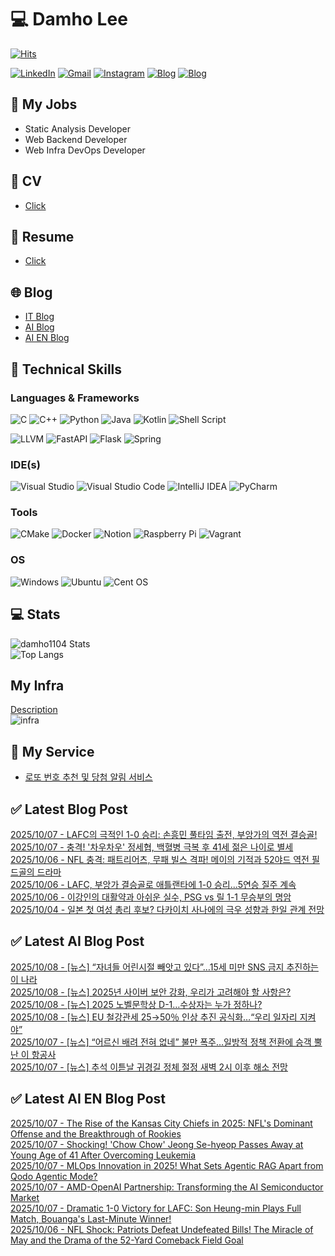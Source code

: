 
# 💻 Damho Lee

[![Hits](https://hits.seeyoufarm.com/api/count/incr/badge.svg?url=https%3A%2F%2Fgithub.com%2Fdamho1104&count_bg=%233D9CC8&title_bg=%23555555&icon=&icon_color=%23E7E7E7&title=hits&edge_flat=false)](https://hits.seeyoufarm.com)  

[![LinkedIn](https://img.shields.io/badge/Linkedin-%230077B5.svg?style=flat&logo=linkedin&logoColor=white)](https://www.linkedin.com/in/damho1104/)
[![Gmail](https://img.shields.io/badge/Gmail-D14836?style=flat&logo=gmail&logoColor=white)](mailto:damho1104@gmail.com)
[![Instagram](https://img.shields.io/badge/Instargram-%23E4405F.svg?style=flat&logo=Instagram&logoColor=white)](https://www.instagram.com/damho1104/)
[![Blog](https://img.shields.io/badge/Blog-%23000000.svg?style=flat&logo=Tistory&logoColor=white)](https://dmomo.co.kr/)
[![Blog](https://img.shields.io/badge/Blog-%23000000.svg?style=flat&logo=WordPress&logoColor=white)](https://blog.ai.dmomo.co.kr/)

## 📃 My Jobs
- Static Analysis Developer
- Web Backend Developer
- Web Infra DevOps Developer

## 📰 CV
- [Click](https://resume.dmomo.net/damho.lee/resume)  

## 📘 Resume
- [Click](https://damho1104.notion.site/8af3191b9815406d95708d9a0cea5a9e)  

## 🌐 Blog
- [IT Blog](https://dmomo.co.kr/)
- [AI Blog](https://blog.ai.dmomo.co.kr/)
- [AI EN Blog](https://ai.trend.dmomo.co.kr/)

## 💪 Technical Skills
### Languages & Frameworks
![C](https://img.shields.io/badge/c-%2300599C.svg?style=flat&logo=c&logoColor=white)
![C++](https://img.shields.io/badge/c++-%2300599C.svg?style=flat&logo=c%2B%2B&logoColor=white)
![Python](https://img.shields.io/badge/Python-3776AB.svg?&style=flat&logo=Python&logoColor=white)
![Java](https://img.shields.io/badge/java-%23ED8B00.svg?style=flat&logo=openjdk&logoColor=white)
![Kotlin](https://img.shields.io/badge/Kotlin-%237F52FF.svg?style=flat&logo=Kotlin&logoColor=white)
![Shell Script](https://img.shields.io/badge/Shell_script-%23121011.svg?style=flat&logo=gnu-bash&logoColor=white)  
  
![LLVM](https://img.shields.io/badge/LLVM/Clang-000B1D.svg?&style=flat&logo=LLVM&logoColor=white)
![FastAPI](https://img.shields.io/badge/FastAPI-005571?style=flat&logo=fastapi)
![Flask](https://img.shields.io/badge/Flask-%23000.svg?style=flat&logo=flask&logoColor=white)
![Spring](https://img.shields.io/badge/Springboot-%236DB33F.svg?style=flat&logo=spring&logoColor=white)
  
  
### IDE(s)
![Visual Studio](https://img.shields.io/badge/Visual%20Studio-5C2D91.svg?style=flat&logo=visual-studio&logoColor=white) 
![Visual Studio Code](https://img.shields.io/badge/Visual%20Studio%20Code-0078d7.svg?style=flat&logo=visual-studio-code&logoColor=white)
![IntelliJ IDEA](https://img.shields.io/badge/IntelliJIDEA-000000.svg?style=flat&logo=intellij-idea&logoColor=white) 
![PyCharm](https://img.shields.io/badge/PyCharm-143?style=flat&logo=pycharm&logoColor=black&color=black&labelColor=green) 


### Tools
![CMake](https://img.shields.io/badge/CMake-%23008FBA.svg?style=flat&logo=cmake&logoColor=white)
![Docker](https://img.shields.io/badge/docker-%230db7ed.svg?style=flat&logo=docker&logoColor=white)
![Notion](https://img.shields.io/badge/Notion-%23000000.svg?style=flat&logo=notion&logoColor=white)
![Raspberry Pi](https://img.shields.io/badge/-RaspberryPi-C51A4A?style=flat&logo=Raspberry-Pi)
![Vagrant](https://img.shields.io/badge/Vagrant-%231563FF.svg?style=flat&logo=vagrant&logoColor=white)


### OS
![Windows](https://img.shields.io/badge/Windows-0078D6?style=flat&logo=windows&logoColor=white)
![Ubuntu](https://img.shields.io/badge/Ubuntu-E95420?style=flat&logo=ubuntu&logoColor=white)
![Cent OS](https://img.shields.io/badge/Cent%20OS-002260?style=flat&logo=centos&logoColor=F0F0F0)


## :computer: Stats
![damho1104 Stats](https://github-readme-stats.vercel.app/api?username=damho1104&hide=issues&show_icons=true&show=prs_merged,prs_merged_percentage&theme=chartreuse-dark)  
![Top Langs](https://github-readme-stats.vercel.app/api/top-langs/?username=damho1104&layout=compact&theme=chartreuse-dark)


## My Infra
[Description](https://dmomo.co.kr/444)  
![infra](https://nextcloud.dmomo.net/apps/files_sharing/publicpreview/EtWDB9RaEXyf4FT?file=/&fileId=142416&x=6016&y=3384&a=true&etag=eee0bc0c4308201c786211582fdbc678)  





## 📣 My Service
- [로또 번호 추천 및 당첨 알림 서비스](https://lotto.dmomo.co.kr/)  


## ✅ Latest Blog Post

[2025/10/07 - LAFC의 극적인 1-0 승리: 손흥민 풀타임 출전, 부앙가의 역전 결승골!](https://dmomo.co.kr/729) <br/>
[2025/10/07 - 충격! '차우차우' 정세협, 백혈병 극복 후 41세 젊은 나이로 별세](https://dmomo.co.kr/728) <br/>
[2025/10/06 - NFL 충격: 패트리어츠, 무패 빌스 격파! 메이의 기적과 52야드 역전 필드골의 드라마](https://dmomo.co.kr/727) <br/>
[2025/10/06 - LAFC, 부앙가 결승골로 애틀랜타에 1-0 승리...5연승 질주 계속](https://dmomo.co.kr/726) <br/>
[2025/10/06 - 이강인의 대활약과 아쉬운 실수, PSG vs 릴 1-1 무승부의 명암](https://dmomo.co.kr/725) <br/>
[2025/10/04 - 일본 첫 여성 총리 후보? 다카이치 사나에의 극우 성향과 한일 관계 전망](https://dmomo.co.kr/724) <br/>

## ✅ Latest AI Blog Post
[2025/10/08 - [뉴스] “자녀들 어린시절 빼앗고 있다”…15세 미만 SNS 금지 추진하는 이 나라](https://blog.ai.dmomo.co.kr/news/11528) <br/>
[2025/10/08 - [뉴스] 2025년 사이버 보안 강화, 우리가 고려해야 할 사항은?](https://blog.ai.dmomo.co.kr/news/11525) <br/>
[2025/10/08 - [뉴스] 2025 노벨문학상 D-1…수상자는 누가 정하나?](https://blog.ai.dmomo.co.kr/news/11522) <br/>
[2025/10/08 - [뉴스] EU 철강관세 25→50％ 인상 추진 공식화…“우리 일자리 지켜야”](https://blog.ai.dmomo.co.kr/news/11519) <br/>
[2025/10/07 - [뉴스] “어르신 배려 전혀 없네” 불만 폭주…일방적 정책 전환에 승객 뿔난 이 항공사](https://blog.ai.dmomo.co.kr/news/11516) <br/>
[2025/10/07 - [뉴스] 추석 이튿날 귀경길 정체 절정 새벽 2시 이후 해소 전망](https://blog.ai.dmomo.co.kr/news/11513) <br/>

## ✅ Latest AI EN Blog Post
[2025/10/07 - The Rise of the Kansas City Chiefs in 2025: NFL's Dominant Offense and the Breakthrough of Rookies](https://ai.trend.dmomo.co.kr/2025/10/the-rise-of-kansas-city-chiefs-in-2025.html) <br/>
[2025/10/07 - Shocking! 'Chow Chow' Jeong Se-hyeop Passes Away at Young Age of 41 After Overcoming Leukemia](https://ai.trend.dmomo.co.kr/2025/10/shocking-chow-chow-jeong-se-hyeop.html) <br/>
[2025/10/07 - MLOps Innovation in 2025! What Sets Agentic RAG Apart from Qodo Agentic Mode?](https://ai.trend.dmomo.co.kr/2025/10/mlops-innovation-in-2025-what-sets.html) <br/>
[2025/10/07 - AMD-OpenAI Partnership: Transforming the AI Semiconductor Market](https://ai.trend.dmomo.co.kr/2025/10/amd-openai-partnership-transforming-ai.html) <br/>
[2025/10/07 - Dramatic 1-0 Victory for LAFC: Son Heung-min Plays Full Match, Bouanga's Last-Minute Winner!](https://ai.trend.dmomo.co.kr/2025/10/dramatic-1-0-victory-for-lafc-son-heung.html) <br/>
[2025/10/06 - NFL Shock: Patriots Defeat Undefeated Bills! The Miracle of May and the Drama of the 52-Yard Comeback Field Goal](https://ai.trend.dmomo.co.kr/2025/10/nfl-shock-patriots-defeat-undefeated.html) <br/>
